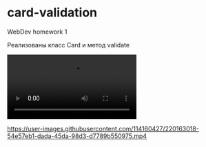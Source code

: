# card-validation
WebDev homework 1

Реализованы класс Card и метод validate

![video](validation.mp4)


https://user-images.githubusercontent.com/114160427/220163018-54e57eb1-dada-45da-98d3-d7789b550975.mp4

